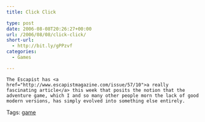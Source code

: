 ```yaml
---
title: Click Click

type: post
date: 2006-08-08T20:26:27+00:00
url: /2006/08/08/click-click/
short-url:
  - http://bit.ly/gPPzvf
categories:
  - Games

---
```

<div class='microid-mailto+http:sha1:c4da1503c166244073d9c398b7a93d22120a725a'>
  
    The Escapist has <a href="http://www.escapistmagazine.com/issue/57/10">a really fascinating article</a> this week that posits the notion that the adventure game, which I and so many other people morn the lack of good modern versions, has simply evolved into something else entirely.
  
</div>

<div class="st-post-tags">
  Tags: <a href="http://www.cavort.org/tag/game/" title="game" rel="tag">game</a><br />
</div>